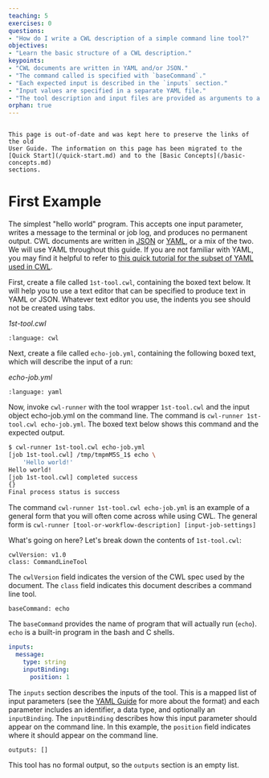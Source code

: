 ```yaml
---
teaching: 5
exercises: 0
questions:
- "How do I write a CWL description of a simple command line tool?"
objectives:
- "Learn the basic structure of a CWL description."
keypoints:
- "CWL documents are written in YAML and/or JSON."
- "The command called is specified with `baseCommand`."
- "Each expected input is described in the `inputs` section."
- "Input values are specified in a separate YAML file."
- "The tool description and input files are provided as arguments to a CWL runner."
orphan: true
---
```


```{attention}

This page is out-of-date and was kept here to preserve the links of the old
User Guide. The information on this page has been migrated to the
[Quick Start](/quick-start.md) and to the [Basic Concepts](/basic-concepts.md)
sections.
```

# First Example

The simplest "hello world" program.  This accepts one input parameter, writes a message to the terminal or job log, and produces
no permanent output.
CWL documents are written in [JSON][json] or [YAML][yaml], or a mix of the two.
We will use YAML throughout this guide.
If you are not familiar with YAML,
you may find it helpful to refer to
[this quick tutorial for the subset of YAML used in CWL](/yaml/index.md).

First, create a file called `1st-tool.cwl`, containing the boxed text below. It will help you to use a text editor that can be
specified to produce text in YAML or JSON. Whatever text editor you use, the indents you see should not be created using tabs.

*1st-tool.cwl*

```{literalinclude} /_includes/cwl/02-1st-example/1st-tool.cwl
:language: cwl
```

Next, create a file called `echo-job.yml`, containing the following boxed text, which will describe the input of a run:

*echo-job.yml*

```{literalinclude} /_includes/cwl/02-1st-example/echo-job.yml
:language: yaml
```

Now, invoke `cwl-runner` with the tool wrapper `1st-tool.cwl` and the input object echo-job.yml on the command line. The command
is  `cwl-runner 1st-tool.cwl echo-job.yml`. The boxed text below shows this command and the expected output.

```bash
$ cwl-runner 1st-tool.cwl echo-job.yml
[job 1st-tool.cwl] /tmp/tmpmM5S_1$ echo \
    'Hello world!'
Hello world!
[job 1st-tool.cwl] completed success
{}
Final process status is success

```

The command `cwl-runner 1st-tool.cwl echo-job.yml` is an example of a general form that you will often come across while using
CWL. The general form is `cwl-runner [tool-or-workflow-description] [input-job-settings]`

What's going on here?  Let's break down the contents of `1st-tool.cwl`:

```cwl
cwlVersion: v1.0
class: CommandLineTool
```

The `cwlVersion` field indicates the version of the CWL spec used by the document.  The `class` field indicates this document
describes a command line tool.

```cwl
baseCommand: echo
```

The `baseCommand` provides the name of program that will actually run (`echo`). `echo` is a built-in program in the bash and
C shells.

```yaml
inputs:
  message:
    type: string
    inputBinding:
      position: 1
```

The `inputs` section describes the inputs of the tool.
This is a mapped list of input parameters
(see the [YAML Guide](/yaml/index.md) for more about the format)
and each parameter includes an identifier,
a data type,
and optionally an `inputBinding`.
The `inputBinding` describes how this input parameter should appear
on the command line.
In this example,
the `position` field indicates where it should appear on the command line.

```cwl
outputs: []
```

This tool has no formal output, so the `outputs` section is an empty list.

[echo]: http://www.linfo.org/echo.html
[json]: http://json.org/
[yaml]: http://yaml.org/
